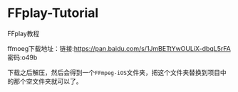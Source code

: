 # FFplay-Tutorial
FFplay教程

ffmoeg下载地址：链接:https://pan.baidu.com/s/1JmBETtYwOULiX-dbqL5rFA  密码:o49b

下载之后解压，然后会得到一个`FFmpeg-iOS`文件夹，把这个文件夹替换到项目中的那个空文件夹就可以了。
